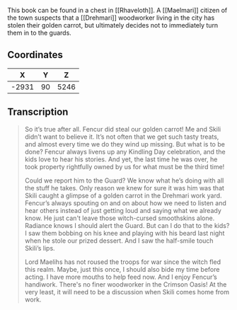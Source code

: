  

This book can be found in a chest in [[Rhaveloth]]. A [[Maelmari]] citizen of the town suspects that a [[Drehmari]] woodworker living in the city has stolen their golden carrot, but ultimately decides not to immediately turn them in to the guards.

## Coordinates
| **X** | **Y** | **Z** |
| :---: | :---: | :---: |
| -2931 |  90   | 5246  |

## Transcription
> So it’s true after all. Fencur did steal our golden carrot! Me and Skili didn’t want to believe it. It’s not often that we get such tasty treats, and almost every time we do they wind up missing. But what is to be done? Fencur always livens up any Kindling Day celebration, and the kids love to hear his stories. And yet, the last time he was over, he took property rightfully owned by us for what must be the third time!
>
> Could we report him to the Guard? We know what he’s doing with all the stuff he takes. Only reason we knew for sure it was him was that Skili caught a glimpse of a golden carrot in the Drehmari work yard. Fencur’s always spouting on and on about how we need to listen and hear others instead of just getting loud and saying what we already know. He just can't leave those witch-cursed smoothskins alone. Radiance knows I should alert the Guard. But can I do that to the kids? I saw them bobbing on his knee and playing with his beard last night when he stole our prized dessert. And I saw the half-smile touch Skili’s lips.
>
> Lord Maelihs has not roused the troops for war since the witch fled this realm. Maybe, just this once, I should also bide my time before acting. I have more mouths to help feed now. And I enjoy Fencur’s handiwork. There's no finer woodworker in the Crimson Oasis! At the very least, it will need to be a discussion when Skili comes home from work.

